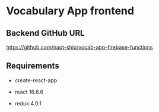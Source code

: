 
# Vocabulary App frontend

## Backend GitHub URL

https://github.com/naot-shio/vocab-app-firebase-functions


## Requirements

- create-react-app

- react 16.8.6

- redux 4.0.1
